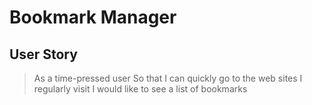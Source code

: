 # Bookmark Manager

## User Story
> As a time-pressed user
> So that I can quickly go to the web sites I regularly visit
> I would like to see a list of bookmarks